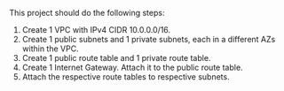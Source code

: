 This project should do the following steps:
1. Create 1 VPC with IPv4 CIDR 10.0.0.0/16.
2. Create 1 public subnets and 1 private subnets, each in a different AZs within the VPC.
3. Create 1 public route table and 1 private route table.
4. Create 1 Internet Gateway. Attach it to the public route table.
5. Attach the respective route tables to respective subnets.